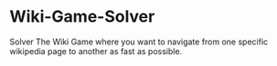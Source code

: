# Wiki-Game-Solver
 Solver The Wiki Game where you want to navigate from one specific wikipedia page to another as fast as possible.
